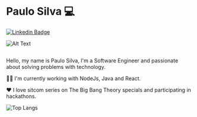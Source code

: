 # Paulo Silva :computer:

[![Linkedin Badge](https://img.shields.io/badge/-LinkedIn-blue?style=flat-square&logo=Linkedin&logoColor=white&link=https://www.linkedin.com/in/paulo-silvas/)](https://www.linkedin.com/in/paulo-silvas/) 

![Alt Text](https://media.giphy.com/media/GFLIjIaiAL0kw/source.gif)

## 


Hello, my name is Paulo Silva, I'm a Software Engineer and passionate about solving problems with technology.


:man_technologist: I'm currently working with NodeJs, Java and React.


:heart: I love sitcom series on The Big Bang Theory specials and participating in hackathons.


![Top Langs](https://github-readme-stats.vercel.app/api/top-langs/?username=paulodevsilva&layout=compact&theme=radical)
